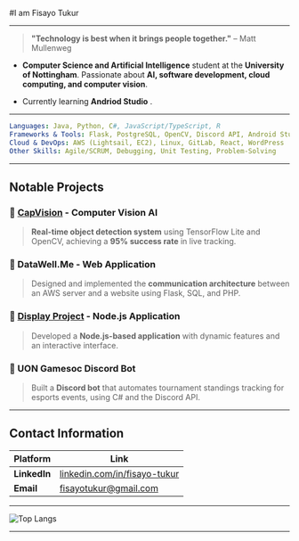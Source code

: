 #I am Fisayo Tukur

---

> **"Technology is best when it brings people together."** – Matt Mullenweg

- **Computer Science and Artificial Intelligence** student at the **University of Nottingham**. Passionate about **AI, software development, cloud computing, and computer vision**.

- Currently learning **Andriod Studio** .
---



```yaml
Languages: Java, Python, C#, JavaScript/TypeScript, R
Frameworks & Tools: Flask, PostgreSQL, OpenCV, Discord API, Android Studio
Cloud & DevOps: AWS (Lightsail, EC2), Linux, GitLab, React, WordPress
Other Skills: Agile/SCRUM, Debugging, Unit Testing, Problem-Solving
```

---

## Notable Projects

### 🔹 [CapVision](https://github.com/F1zzy/CapVison) - **Computer Vision AI**
> **Real-time object detection system** using TensorFlow Lite and OpenCV, achieving a **95% success rate** in live tracking.

### 🔹 DataWell.Me - **Web Application**
> Designed and implemented the **communication architecture** between an AWS server and a website using Flask, SQL, and PHP.

### 🔹 [Display Project](https://github.com/F1zzy/DisplayProject) - **Node.js Application**
> Developed a **Node.js-based application** with dynamic features and an interactive interface.

### 🔹 UON Gamesoc Discord Bot
> Built a **Discord bot** that automates tournament standings tracking for esports events, using C# and the Discord API.

---

## Contact Information 

| Platform   | Link |
|------------|----------------------------------------------------------------|
| **LinkedIn** | [linkedin.com/in/fisayo-tukur](https://www.linkedin.com/in/fisayo-tukur) |
| **Email**    | [fisayotukur@gmail.com](mailto:fisayotukur@gmail.com) |

---

![Top Langs](https://github-readme-stats.vercel.app/api/top-langs/?username=F1zzy&layout=compact&theme=radical)

---
